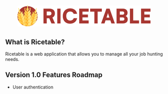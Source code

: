 <h1 align="center">
    <img src="./docs/assets/ricetable-logo.svg" />
</h1>
<h2>
    <b>What is Ricetable?</b>
</h2>
<p>Ricetable is a web application that allows you to manage all your job hunting needs.</p>
<h2>
    <b>Version 1.0 Features Roadmap</b>
</h2>
<ul>
    <li>User authentication</li>
</ul>

